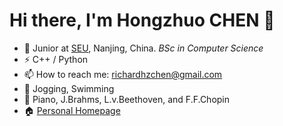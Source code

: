 # Hi there, I'm Hongzhuo CHEN 👋

- 🍻 Junior at [SEU](https://www.seu.edu.cn/), Nanjing, China. _BSc in Computer Science_
- ⚡ C++ / Python
- 📫 How to reach me: [richardhzchen@gmail.com](mailto:richardhzchen@gmail.com)
- 🏃‍ Jogging, Swimming
- 🎵 Piano, J.Brahms, L.v.Beethoven, and F.F.Chopin
- 🏠 [Personal Homepage](https://richardchen714.github.io/)

